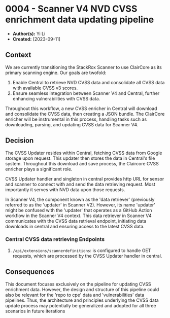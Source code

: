 # 0004 - Scanner V4 NVD CVSS enrichment data updating pipeline

- **Author(s):** Yi Li
- **Created:** [2023-09-11]

## Context

We are currently transitioning the StackRox Scanner to use ClairCore as its primary scanning engine. Our goals are twofold:

1. Enable Central to retrieve NVD CVSS data and consolidate all CVSS data with available CVSS v3 scores.
2. Ensure seamless integration between Scanner V4 and Central, further enhancing vulnerabilities with CVSS data.

Throughout this workflow, a new CVSS enricher in Central will download and consolidate the CVSS data, then creating a JSON bundle. The ClairCore enricher will be instrumental in this process, handling tasks such as downloading, parsing, and updating CVSS data for Scanner V4.

## Decision

The CVSS Updater resides within Central, fetching CVSS data from Google storage upon request. This updater then stores the data in Central's file system. Throughout this download and save process, the Claircore CVSS enricher plays a significant role.

CVSS Updater handler and singleton in central provides http URL for sensor and scanner to connect with and send the data retrieving request. Most importantly it serves with NVD data upon those requests.

In Scanner V4, the component known as the 'data retriever' (previously referred to as the 'updater' in Scanner V2). However, its name 'updater' might be confused with the 'updater' that operates as a GitHub Action workflow in the Scanner V4 context. This data retriever in Scanner V4 communicates with the CVSS data retrieval endpoint, initiating data downloads in central and ensuring access to the latest CVSS data.

### Central CVSS data retrieving Endpoints

1. `/api/extensions/scannerdefinitions`: is configured to handle GET requests, which are processed by the CVSS Updater handler in central.

## Consequences

This document focuses exclusively on the pipeline for updating CVSS enrichment data. However, the design and structure of this pipeline could also be relevant for the 'repo to cpe' data and 'vulnerabilities' data pipelines. Thus, the architecture and principles underlying the CVSS data update process may potentially be generalized and adopted for all three scenarios in future iterations

